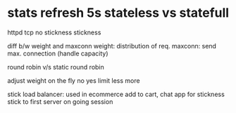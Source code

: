 

stats refresh 5s
stateless vs statefull
==============================
httpd		tcp
no stickness	stickness

diff b/w weight and maxconn
weight: distribution of req.
maxconn: send max. connection (handle capacity)



round robin  v/s static round robin

adjust weight on the fly no  yes
limit			less more

stick load balancer:
used in ecommerce
add to cart, chat app
for stickness
stick to first server 
on going session
